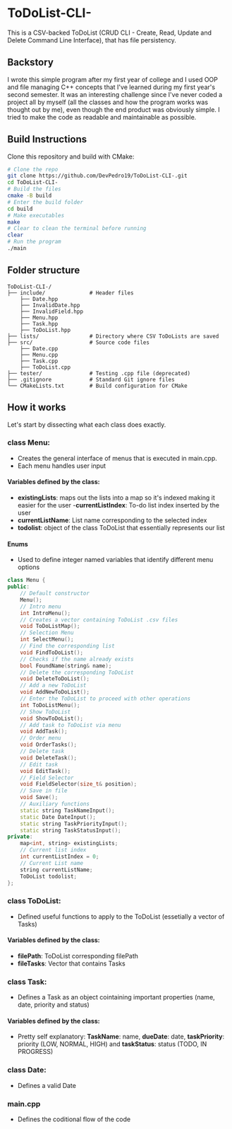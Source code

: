 # ToDoList-CLI-
This is a CSV-backed ToDoList (CRUD CLI - Create, Read, Update and Delete 
Command Line Interface), that has file persistency.

## Backstory
I wrote this simple program after my first year of college and I used OOP and file managing C++ concepts 
that I've learned during my first year's second semester.
It was an interesting challenge since I've never coded a project all by myself (all the classes and how the program works was thought out by me), even though 
the end product was obviously simple.
I tried to make the code as readable and maintainable as possible.


## Build Instructions
Clone this repository and build with CMake:

```bash
# Clone the repo
git clone https://github.com/DevPedro19/ToDoList-CLI-.git
cd ToDoList-CLI-
# Build the files
cmake -B build
# Enter the build folder
cd build
# Make executables
make
# Clear to clean the terminal before running
clear
# Run the program
./main
```

## Folder structure
```
ToDoList-CLI-/
├── include/              # Header files
    ├── Date.hpp
    ├── InvalidDate.hpp
    ├── InvalidField.hpp
    ├── Menu.hpp
    ├── Task.hpp
    ├── ToDoList.hpp
├── lists/                # Directory where CSV ToDoLists are saved
├── src/                  # Source code files
    ├── Date.cpp
    ├── Menu.cpp
    ├── Task.cpp
    ├── ToDoList.cpp
├── tester/               # Testing .cpp file (deprecated)
├── .gitignore            # Standard Git ignore files
└── CMakeLists.txt        # Build configuration for CMake
```
## How it works
Let's start by dissecting what each class does exactly.
### class Menu: 
- Creates the general interface of menus that is executed in main.cpp.
- Each menu handles user input
#### Variables defined by the class:
- **existingLists**: maps out the lists into a map so it's indexed making it easier for the user
-**currentListIndex**: To-do list index inserted by the user
- **currentListName**: List name corresponding to the selected index
- **todolist**: object of the class ToDoList that essentially represents our list
#### Enums
- Used to define integer named variables that identify different menu options

```c++
class Menu {
public:
    // Default constructor
    Menu();
    // Intro menu
    int IntroMenu();
    // Creates a vector containing ToDoList .csv files
    void ToDoListMap();
    // Selection Menu
    int SelectMenu();
    // Find the corresponding list
    void FindToDoList();
    // Checks if the name already exists
    bool FoundName(string& name);
    // Delete the corresponding ToDoList
    void DeleteToDoList();
    // Add a new ToDoList
    void AddNewToDoList();
    // Enter the ToDoList to proceed with other operations
    int ToDoListMenu();
    // Show ToDoList
    void ShowToDoList();
    // Add task to ToDoList via menu
    void AddTask();
    // Order menu
    void OrderTasks();
    // Delete task
    void DeleteTask();
    // Edit task
    void EditTask();
    // Field Selector
    void FieldSelector(size_t& position);
    // Save in file
    void Save();
    // Auxiliary functions
    static string TaskNameInput();
    static Date DateInput();
    static string TaskPriorityInput();
    static string TaskStatusInput();
private:
    map<int, string> existingLists;
    // Current list index
    int currentListIndex = 0;
    // Current List name
    string currentListName;
    ToDoList todolist;
};
```

### class ToDoList: 
- Defined useful functions to apply to the ToDoList (essetially a vector of Tasks)
#### Variables defined by the class:
- **filePath**: ToDoList corresponding filePath
- **fileTasks**: Vector that contains Tasks

### class Task: 
- Defines a Task as an object cointaining important properties (name, date, priority and status)
#### Variables defined by the class:
- Pretty self explanatory: **TaskName**: name, **dueDate**: date, **taskPriority**: priority (LOW, NORMAL, HIGH) and **taskStatus**: status (TODO, IN PROGRESS)

### class Date: 
- Defines a valid Date

### main.cpp
- Defines the coditional flow of the code
